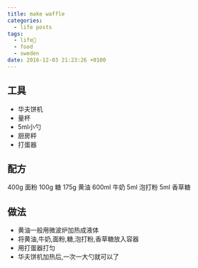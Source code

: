 ```yaml
---
title: make waffle
categories:
  - life posts
tags:
  - life
  - food
  - sweden
date: 2016-12-03 21:23:26 +0100
---
```


## 工具

* 华夫饼机
* 量杯
* 5ml小勺
* 厨房秤
* 打蛋器

## 配方

400g  面粉
100g  糖
175g  黄油
600ml 牛奶
5ml 泡打粉
5ml 香草糖

## 做法

* 黄油一般用微波炉加热成液体
* 将黄油,牛奶,面粉,糖,泡打粉,香草糖放入容器
* 用打蛋器打匀
* 华夫饼机加热后,一次一大勺就可以了
